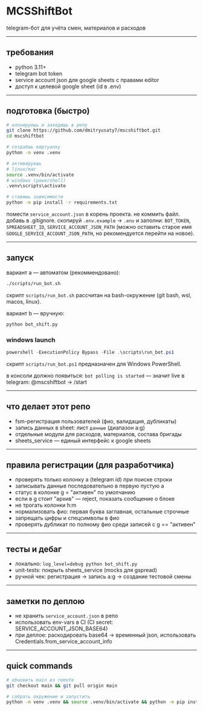 # MCSShiftBot

telegram-бот для учёта смен, материалов и расходов

---

## требования

- python 3.11+
- telegram bot token
- service account json для google sheets с правами editor
- доступ к целевой google sheet (id в .env)

---

## подготовка (быстро)

```bash
# клонируешь и заходишь в репу
git clone https://github.com/dmitryusaty7/mscshiftbot.git
cd mscshiftbot

# создаёшь виртуалку
python -m venv .venv

# активируешь
# linux/mac
source .venv/bin/activate
# windows (powershell)
.venv\scripts\activate

# ставишь зависимости
python -m pip install -r requirements.txt
```

помести `service_account.json` в корень проекта. не коммить файл. добавь в .gitignore.
скопируй `.env.example` → `.env` и заполни: `BOT_TOKEN`, `SPREADSHEET_ID`, `SERVICE_ACCOUNT_JSON_PATH` (можно оставить старое имя `GOOGLE_SERVICE_ACCOUNT_JSON_PATH`, но рекомендуется перейти на новое).

---

## запуск

вариант a — автоматом (рекоммендовано):

```bash
./scripts/run_bot.sh
```

скрипт `scripts/run_bot.sh` рассчитан на bash-окружение (git bash, wsl, macos, linux).

вариант b — вручную:

```bash
python bot_shift.py
```

### windows launch

```powershell
powershell -ExecutionPolicy Bypass -File .\scripts\run_bot.ps1
```

скрипт `scripts/run_bot.ps1` предназначен для Windows PowerShell.

в консоли должно появиться: `bot polling is started` — значит live
в telegram: @mscshiftbot → /start

---

## что делает этот репо

- fsm-регистрация пользователей (фио, валидация, дубликаты)
- запись данных в sheet: лист `дaнные` (диапазон a:g)
- отдельные модули для расходов, материалов, состава бригады
- sheets_service — единый интерфейс к google sheets

---

## правила регистрации (для разработчика)

- проверять только колонку a (telegram id) при поиске строки
- записывать данные последовательно в первую пустую a
- статус в колонке g = "активен" по умолчанию
- если в g стоит "архив" — reject, показать сообщение о блоке
- не трогать колонки h:m
- нормализовать фио: первая буква заглавная, остальные строчные
- запрещать цифры и спецсимволы в фио
- проверять дубликат по полному фио среди записей с g == "активен"

---

## тесты и дебаг

- локально: `log_level=debug python bot_shift.py`
- unit-tests: покрыть sheets_service (mocks для gspread)
- ручной чек: регистрация → запись a:g → создание тестовой смены

---

## заметки по деплою

- не хранить `service_account.json` в репо
- использовать env-vars в CI (CI secret: SERVICE_ACCOUNT_JSON_BASE64)
- при деплое: раскодировать base64 → временный json, использовать Credentials.from_service_account_info

---

## quick commands

```bash
# обновить main из remote
git checkout main && git pull origin main

# собрать окружение и запустить
python -m venv .venv && source .venv/bin/activate && python -m pip install -r requirements.txt && python bot_shift.py
```

